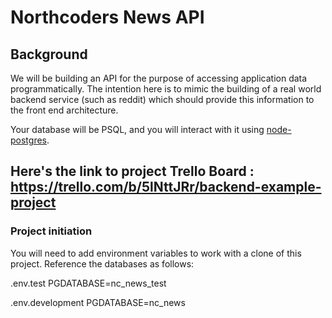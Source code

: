 # Northcoders News API

## Background

We will be building an API for the purpose of accessing application data programmatically. The intention here is to mimic the building of a real world backend service (such as reddit) which should provide this information to the front end architecture.

Your database will be PSQL, and you will interact with it using [node-postgres](https://node-postgres.com/).

## Here's the link to project Trello Board : https://trello.com/b/5lNttJRr/backend-example-project

### Project initiation

You will need to add environment variables to work with a clone of this project. Reference the databases as follows:

.env.test
PGDATABASE=nc_news_test

.env.development
PGDATABASE=nc_news
